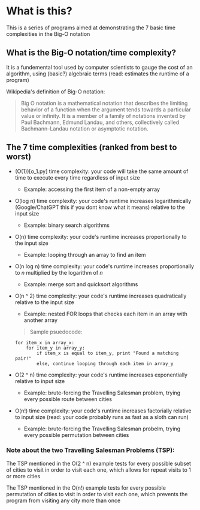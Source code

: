 # What is this?
This is a series of programs aimed at demonstrating the 7 basic time complexities in the Big-O notation

## What is the Big-O notation/time complexity?

It is a fundemental tool used by computer scientists to gauge the cost of an algorithm, using (basic?) algebraic terms
(read: estimates the runtime of a program)

Wikipedia's definition of Big-O notation:
> Big O notation is a mathematical notation that describes the limiting behavior of a function when the argument tends towards a particular value or infinity. It is a member of a family of notations invented by Paul Bachmann, Edmund Landau, and others, collectively called Bachmann–Landau notation or asymptotic notation.

## The 7 time complexities (ranked from best to worst)
- (O(1))[o_1.py] time complexity: your code will take the same amount of time to execute every time regardless of input size 
    - Example: accessing the first item of a non-empty array
- O(log n) time complexity: your code's runtime increases logarithmically (Google/ChatGPT this if you dont know what it means) relative to the input size 
    - Example: binary search algorithms
- O(n) time complexity: your code's runtime increases proportionally to the input size
    - Example: looping through an array to find an item
- O(n log n) time complexity: your code's runtime increases proportionally to _n_ multiplied by the logarithm of _n_
    - Example: merge sort and quicksort algorithms
- O(n ^ 2) time complexity: your code's runtime increases quadratically relative to the input size
    - Example: nested FOR loops that checks each item in an array with another array

    > Sample psuedocode:
    ```
    for item_x in array_x:
        for item_y in array_y:
            if item_x is equal to item_y, print "Found a matching pair!"
            else, continue looping through each item in array_y
    ```
- O(2 ^ n) time complexity: your code's runtime increases exponentially relative to input size
    - Example: brute-forcing the Travelling Salesman problem, trying every possible route between cities

- O(n!) time complexity: your code's runtime increases factorially relative to input size (read: your code probably runs as fast as a sloth can run)
    - Example: brute-forcing the Travelling Salesman probelm, trying every possible permutation between cities


### <b>Note about the two Travelling Salesman Problems (TSP):</b> 
The TSP mentioned in the O(2 ^ n) example tests for every possible subset of cities to visit in order to visit each one, which allows for repeat visits to 1 or more cities

The TSP mentioned in the O(n!) example tests for every possible permutation of cities to visit in order to visit each one, which prevents the program from visiting any city more than once
